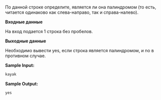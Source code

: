 По данной строке определите, является ли она палиндромом (то есть, читается одинаково как слева-направо, так и справа-налево).

**Входные данные**

На вход подается 1 строка без пробелов.

**Выходные данные**

Необходимо вывести yes, если строка является палиндромом, и no в противном случае.

**Sample Input:**

```cpp
kayak
```


**Sample Output:**

```cpp
yes
```


